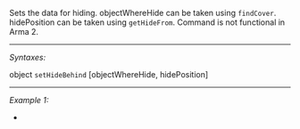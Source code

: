 Sets the data for hiding. objectWhereHide can be taken using `findCover`. hidePosition can be taken using `getHideFrom`. Command is not functional in Arma 2.


---
*Syntaxes:*

object `setHideBehind` [objectWhereHide, hidePosition]

---
*Example 1:*

-